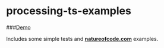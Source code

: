 
# processing-ts-examples

###[Demo](http://edsilv.github.io/processing-ts-examples/natureofcode/)

Includes some simple tests and **[natureofcode.com](http://natureofcode.com)** examples.
